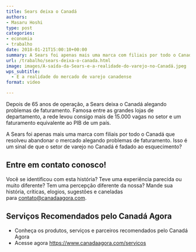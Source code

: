```yaml
---
title: Sears deixa o Canadá
authors:
- Masaru Hoshi
type: post
categories:
- economia
- trabalho
date: 2018-01-21T15:00:10+00:00
summary: A Sears foi apenas mais uma marca com filiais por todo o Canadá que resolveu abandonar o mercado alegando problemas de faturamento. Isso é um sinal de que o setor de varejo no Canadá é fadado ao esquecimento?
url: /trabalho/sears-deixa-o-canada.html
image: images/A-saída-da-Sears-e-a-realidade-do-varejo-no-Canadá.jpeg
wps_subtitle:
  - E a realidade do mercado de varejo canadense
format: video

---
```

Depois de 65 anos de operação, a Sears deixa o Canadá alegando problemas de faturamento. Famosa entre as grandes lojas de departamento, a rede levou consigo mais de 15.000 vagas no setor e um faturamento equivalente ao PIB de um país.

A Sears foi apenas mais uma marca com filiais por todo o Canadá que resolveu abandonar o mercado alegando problemas de faturamento. Isso é um sinal de que o setor de varejo no Canadá é fadado ao esquecimento?

## Entre em contato conosco!

Você se identificou com esta história? Teve uma experiência parecida ou muito diferente? Tem uma percepção diferente da nossa? Mande sua história, críticas, elogios, sugestões e caneladas para <contato@canadaagora.com>.

## Serviços Recomendados pelo Canadá Agora

  * Conheça os produtos, serviços e parceiros recomendados pelo Canadá Agora
  * Acesse agora <https://www.canadaagora.com/servicos>